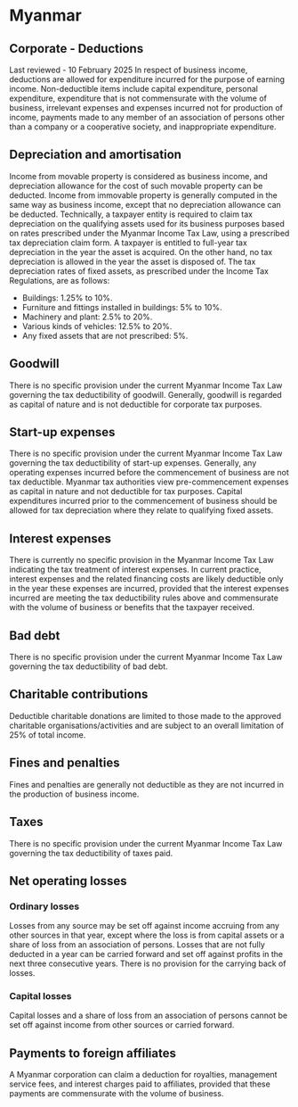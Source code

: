 # Myanmar
## Corporate - Deductions
Last reviewed - 10 February 2025
In respect of business income, deductions are allowed for expenditure incurred for the purpose of earning income.
Non-deductible items include capital expenditure, personal expenditure, expenditure that is not commensurate with the volume of business, irrelevant expenses and expenses incurred not for production of income, payments made to any member of an association of persons other than a company or a cooperative society, and inappropriate expenditure.
## Depreciation and amortisation
Income from movable property is considered as business income, and depreciation allowance for the cost of such movable property can be deducted. Income from immovable property is generally computed in the same way as business income, except that no depreciation allowance can be deducted.
Technically, a taxpayer entity is required to claim tax depreciation on the qualifying assets used for its business purposes based on rates prescribed under the Myanmar Income Tax Law, using a prescribed tax depreciation claim form. A taxpayer is entitled to full-year tax depreciation in the year the asset is acquired. On the other hand, no tax depreciation is allowed in the year the asset is disposed of.
The tax depreciation rates of fixed assets, as prescribed under the Income Tax Regulations, are as follows:
  * Buildings: 1.25% to 10%.
  * Furniture and fittings installed in buildings: 5% to 10%.
  * Machinery and plant: 2.5% to 20%.
  * Various kinds of vehicles: 12.5% to 20%.
  * Any fixed assets that are not prescribed: 5%.


## Goodwill
There is no specific provision under the current Myanmar Income Tax Law governing the tax deductibility of goodwill. Generally, goodwill is regarded as capital of nature and is not deductible for corporate tax purposes.
## Start-up expenses
There is no specific provision under the current Myanmar Income Tax Law governing the tax deductibility of start-up expenses. Generally, any operating expenses incurred before the commencement of business are not tax deductible. Myanmar tax authorities view pre-commencement expenses as capital in nature and not deductible for tax purposes. Capital expenditures incurred prior to the commencement of business should be allowed for tax depreciation where they relate to qualifying fixed assets.
## Interest expenses
There is currently no specific provision in the Myanmar Income Tax Law indicating the tax treatment of interest expenses. In current practice, interest expenses and the related financing costs are likely deductible only in the year these expenses are incurred, provided that the interest expenses incurred are meeting the tax deductibility rules above and commensurate with the volume of business or benefits that the taxpayer received.
## Bad debt
There is no specific provision under the current Myanmar Income Tax Law governing the tax deductibility of bad debt.
## Charitable contributions
Deductible charitable donations are limited to those made to the approved charitable organisations/activities and are subject to an overall limitation of 25% of total income.
## Fines and penalties
Fines and penalties are generally not deductible as they are not incurred in the production of business income.
## Taxes
There is no specific provision under the current Myanmar Income Tax Law governing the tax deductibility of taxes paid.
## Net operating losses
### Ordinary losses
Losses from any source may be set off against income accruing from any other sources in that year, except where the loss is from capital assets or a share of loss from an association of persons. Losses that are not fully deducted in a year can be carried forward and set off against profits in the next three consecutive years.
There is no provision for the carrying back of losses.
### Capital losses
Capital losses and a share of loss from an association of persons cannot be set off against income from other sources or carried forward.
## Payments to foreign affiliates
A Myanmar corporation can claim a deduction for royalties, management service fees, and interest charges paid to affiliates, provided that these payments are commensurate with the volume of business.
